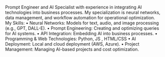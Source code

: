 Prompt Engineer and AI Specialist with experience in integrating AI technologies into business processes.
My specialization is neural networks, data management, and workflow automation for operational optimization.
My Skills:
•	Neural Networks: Models for text, audio, and image processing (e.g., GPT, DALL-E).
•	Prompt Engineering: Creating and optimizing queries for AI systems.
•	API Integration: Embedding AI into business processes. 
•	Programming & Web Technologies: Python, JS , HTML/CSS
•	AI Deployment: Local and cloud deployment (AWS, Azure).
•	Project Management: Managing AI-based projects and cost optimization.
